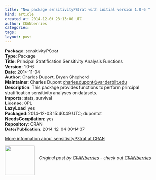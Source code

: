 ```yaml
---
title: "New package sensitivityPStrat with initial version 1.0-6 "
kind: article
created_at: 2014-12-03 23:13:00 UTC
author: CRANberries
categories: 
tags: 
layout: post
---
```

<strong>Package</strong>: sensitivityPStrat<br>
<strong>Type</strong>: Package<br>
<strong>Title</strong>: Principal Stratification Sensitivity Analysis Functions<br>
<strong>Version</strong>: 1.0-6<br>
<strong>Date</strong>: 2014-11-04<br>
<strong>Author</strong>: Charles Dupont, Bryan Shepherd<br>
<strong>Maintainer</strong>: Charles Dupont <charles.dupont@vanderbilt.edu><br>
<strong>Description</strong>: This package provides functions to perform principal stratification sensitivity analyses on datasets.<br>
<strong>Imports</strong>: stats, survival<br>
<strong>License</strong>: GPL<br>
<strong>LazyLoad</strong>: yes<br>
<strong>Packaged</strong>: 2014-12-03 15:40:49 UTC; dupontct<br>
<strong>NeedsCompilation</strong>: yes<br>
<strong>Repository</strong>: CRAN<br>
<strong>Date/Publication</strong>: 2014-12-04 00:14:37<br>

<p>
<a href="http://cran.r-project.org/web/packages/sensitivityPStrat/index.html">More information about sensitivityPStrat at CRAN</a><div class="author">
  <img src="" style="width: 96px; height: 96;">
  <span style="position: absolute; padding: 32px 15px;">
    <i>Original post by <a href="http://twitter.com/">CRANberries</a> - check out <a href="http://dirk.eddelbuettel.com/cranberries">CRANberries   </a></i>
  </span>
</div>
